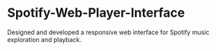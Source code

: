 # Spotify-Web-Player-Interface
Designed and developed a responsive web interface for Spotify music exploration and playback.
